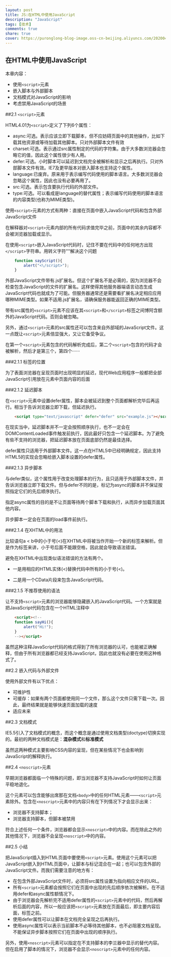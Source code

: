 ```yaml
---
layout: post
title: JS:在HTML中使用JavaScript
description: "JavaScript"
tags: [技术]
comments: true
share: true
cover: https://puronglong-blog-image.oss-cn-beijing.aliyuncs.com/20200420164650.png
---
```


## 在HTML中使用JavaScript

本章内容：

+ 使用`<script>`元素
+ 嵌入脚本与外部脚本
+ 文档模式对JavaScript的影响
+ 考虑禁用JavaScript的场景

##2.1 `<script>`元素

HTML4.01为`<script>`定义了下列6个属性：

<!-- more -->

+ async:可选。表示应该立即下载脚本，但不应妨碍页面中的其他操作，比如下载其他资源或等待加载其他脚本。只对外部脚本文件有效
+ charset:可选。表示通过src属性制定的代码的字符集。由于大多数浏览器会忽略它的值，因此这个属性很少有人用。
+ defer:可选。小时脚本可以延迟到文档完全被解析和显示之后再执行。只对外部脚本文件有效。IE7及更早版本对嵌入脚本也支持这个属性。
+ language:已废弃。原来用于表示编写代码使用的脚本语言。大多数浏览器会忽略这个属性，因此也没有必要再用了。
+ src:可选。表示包含要执行代码的外部文件。
+ type:可选。可以看成是language的替代属性；表示编写代码使用的脚本语言的内容类型(也称为MIME类型)。

使用`<script>`元素的方式有两种：直接在页面中嵌入JavaScript代码和包含外部JavaScript文件

在解释器对`<script>`元素内部的所有代码求值完毕之前，页面中的其余内容都不会被浏览器加载或显示。

在使用`<script>`嵌入JavaScript代码时，记住不要在代码中的任何地方出现`</script>`字符串。用转义字符"\"解决这个问题

```js
	function sayScript(){
		alert("<\/script>");
	}
```

外部JavaScript文件带有.js扩展名。但这个扩展名不是必需的，因为浏览器不会检查包含JavaScript的文件的扩展名。这样使得其他服务器端语言动态生成JavaScript代码也就成为了可能。但服务器通常还是需要看扩展名决定相应应用哪种MIME类型。如果不适用.js扩展名，请确保服务器能返回正确的MIME类型。

带有src属性的`<script>`元素不应该在其`<script>`和`</script>`标签之间博阿含额外的JavaScript代码。否则会被忽略。

另外，通过`<script>`元素的src属性还可以包含来自外部域的JavaScript文件。这一点既让`<script>`元素倍显强大，又让它备受争议。

在第一个`<script>`元素包含的代码解析完成后，第二个`<script>`包含的代码才会被解析，然后才是第三个，第四个······

###2.1.1 标签的位置

为了表面浏览器在呈现页面时出现明显的延迟，现代Web应用程序一般都把全部JavaScript引用放在<body>元素中页面内容的后面

###2.1.2 延迟脚本

在`<script>`元素中设置defer属性，脚本会被延迟到整个页面都解析完毕后再运行。相当于告诉浏览器立即下载，但延迟执行。

```html
	<script type="text/javascript" defer="defer" src="example.js"></script>
```

在现实当中，延迟脚本并不一定会按照顺序执行，也不一定会在DOMContentLoaded事件触发前执行，因此最好只包含一个延迟脚本。为了避免有些不支持的浏览器，把延迟脚本放在页面底部仍然是最佳选择。

defer属性只适用于外部脚本文件。这一点在HTML5中已经明确规定，因此支持HTML5的实现会忽略给嵌入脚本设置的defer属性。

###2.1.3 异步脚本

与defer类似，这个属性用于改变处理脚本的行为，且只适用于外部脚本文件，并告诉浏览器立即下载文件。但与defer不同的是，标记为async的脚本并不保证按照指定它们的先后顺序执行。

指定async属性的目的是不让页面等待两个脚本下载和执行，从而异步加载页面其他内容。

异步脚本一定会在页面的load事件前执行。

###2.1.4 在XHTML中的用法

比较语句a < b中的小于号(<)在XHTML中将被当作开始一个新的标签来解析。但是作为标签来讲，小于号后面不能跟空格，因此就会导致语法错误。

避免在XHTML中出现类似语法错误的方法有两个。

+ 一是用相应的HTML实体(&lt;)替换代码中所有的小于号(<)。

+ 二是用一个CData片段来包含JavaScript代码。

###2.1.5 不推荐使用的语法

让不支持`<script>`元素的浏览器能够隐藏嵌入的JavaScript代码。一个方案就是把JavaScript代码包含在一个HTML注释中

```html
	<script><!--
	function sayHi(){
		alert("Hi!");
	}
	--></script>
```

虽然这种注释JavaScript代码的格式得到了所有浏览器的认可，也能被正确解释，但由于所有浏览器都已经支持JavaScript，因此也就没有必要在使用这种格式了。

##2.2 嵌入代码与外部文件

使用外部文件有以下优点：

+ 可维护性
+ 可缓存：如果有两个页面都使用同一个文件，那么这个文件只需下载一次。因此，最终结果就是能够快速页面加载的速度
+ 适应未来

##2.3 文档模式

IE5.5引入了文档模式的概念，而这个概念是通过使用文档类型(doctype)切换实现的。最初的两种文档模式是：**混杂模式**和**标准模式**

虽然这两种模式主要影响CSS内容的呈现，但在某些情况下也会影响到JavaScript的解释执行。

##2.4 `<noscript>`元素

早期浏览器都面临一个特殊的问题，即当浏览器不支持JavaScript时如何让页面平稳地退化。

这个元素可以包含能够出席那在文档`<body>`中的任何HTML元素——`<script>`元素除外。包含在`<noscript>`元素中的内容只有在下列情况下才会显示出来：

+ 浏览器不支持脚本；
+ 浏览器支持脚本，但脚本被禁用

符合上述任何一个条件，浏览器都会显示`<noscript>`中的内容。而在除此之外的其他情况下，浏览器不会呈现`<noscript>`中的内容。

##2.5 小结

把JavaScript插入到HTML页面中要使用`<script>`元素。使用这个元素可以把JavaScript嵌入到HTML页面中，让脚本与标记混合在一起；也可以包含外部的JavaScript文件。而我们需要注意的地方有：

+ 在包含外部JavaScript文件时，必须将src属性设置为指向相应文件的URL。
+ 所有`<script>`元素都会按照它们在页面中出现的先后顺序依次被解析。在不适用defer和async属性额情况下。
+ 由于浏览器会先解析完不适用defer属性的`<script>`元素中的代码，然后再解析后面的内容，所以一般应该把`<script>`元素放在页面最后，即主要内容后面，</body>标签之前。
+ 使用defer属性可以让脚本在文档完全呈现之后再执行。
+ 使用async属性可以表示当前脚本不必等待其他脚本，也不必阻塞文档呈现。不能保证异步脚本按照它们在页面中出现的顺序执行。

另外，使用`<noscript>`元素可以指定在不支持脚本的李兰器中显示的替代内容。但在启用了脚本的情况下，浏览器不会显示`<noscript>`元素中的任何内容。